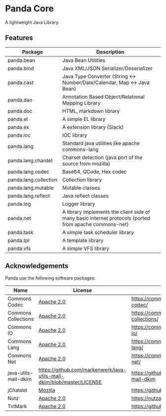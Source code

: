 Panda Core
========================

A lightweight Java Library.


Features
------------

 | Package                | Description                                                               |
 |----------------------- |---------------------------------------------------------------------------|
 | panda.bean             | Java Bean Utilities                                                       |
 | panda.bind             | Java XML/JSON Serializer/Deserializer                                     |
 | panda.cast             | Java Type Converter (String <-> Number/Date/Calendar, Map <-> Java Bean)  |
 | panda.dao              | Annotation Based Object/Relational Mapping Library                        |
 | panda.doc              | HTML, markdown library                                                    |
 | panda.el               | A simple EL library                                                       |
 | panda.ex               | A extension library (Slack)                                               |
 | panda.ioc              | IOC library                                                               |
 | panda.lang             | Standard java utilities like apache commons-lang                          |
 | panda.lang.chardet     | Charset detection (java port of the source from mozilla)                  |
 | panda.lang.codec       | Base64, QCode, Hex codec                                                  |
 | panda.lang.collection  | Collection library                                                        |
 | panda.lang.mutable     | Mutable classes                                                           |
 | panda.lang.reflect     | Java reflect classes                                                      |
 | panda.log              | Logger library                                                            |
 | panda.net              | A library implements the client side of many basic internet protocols (ported from apache commons-net) |
 | panda.task             | A simple task scheduler library                                           |
 | panda.tpl              | A template library                                                        |
 | panda.vfs              | A simple VFS library                                                      |



Acknowledgements
----------------

Panda use the following software packages:

| Name                | License                                                       | Source                                                 |
|---------------------|---------------------------------------------------------------|--------------------------------------------------------|
| Commons Codec       | [Apache 2.0](http://www.apache.org/licenses/LICENSE-2.0)      | https://commons.apache.org/proper/commons-codec/       |
| Commons Collections | [Apache 2.0](http://www.apache.org/licenses/LICENSE-2.0)      | https://commons.apache.org/proper/commons-collections/ |
| Commons IO          | [Apache 2.0](http://www.apache.org/licenses/LICENSE-2.0)      | https://commons.apache.org/proper/commons-io/          |
| Commons Lang        | [Apache 2.0](http://www.apache.org/licenses/LICENSE-2.0)      | https://commons.apache.org/proper/commons-lang/        |
| Commons Net         | [Apache 2.0](http://www.apache.org/licenses/LICENSE-2.0)      | https://commons.apache.org/proper/commons-net/         |
| java-utils-mail-dkim| https://github.com/markenwerk/java-utils-mail-dkim/blob/master/LICENSE | https://github.com/markenwerk/java-utils-mail-dkim |
| jChatdet            | [Mozilla](https://www.mozilla.org/en-US/MPL/)                 | https://github.com/vidoss/jchardet                     |
| Nutz                | [Apache 2.0](http://www.apache.org/licenses/LICENSE-2.0)      | https://nutzam.com/                                    |
| TxtMark             | [Apache 2.0](http://www.apache.org/licenses/LICENSE-2.0)      | https://github.com/rjeschke/txtmark                    |
